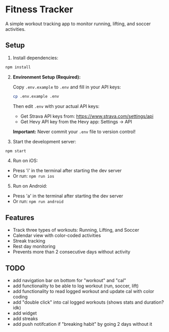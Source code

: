 # Fitness Tracker

A simple workout tracking app to monitor running, lifting, and soccer activities.

## Setup

1. Install dependencies:

```bash
npm install
```

2. **Environment Setup (Required):**

   Copy `.env.example` to `.env` and fill in your API keys:

   ```bash
   cp .env.example .env
   ```

   Then edit `.env` with your actual API keys:

   - Get Strava API keys from: https://www.strava.com/settings/api
   - Get Hevy API key from the Hevy app: Settings → API

   **Important:** Never commit your `.env` file to version control!

3. Start the development server:

```bash
npm start
```

4. Run on iOS:

- Press 'i' in the terminal after starting the dev server
- Or run: `npm run ios`

5. Run on Android:

- Press 'a' in the terminal after starting the dev server
- Or run: `npm run android`

## Features

- Track three types of workouts: Running, Lifting, and Soccer
- Calendar view with color-coded activities
- Streak tracking
- Rest day monitoring
- Prevents more than 2 consecutive days without activity

## TODO

- add navigation bar on bottom for "workout" and "cal"
- add functionality to be able to log workout (run, soccer, lift)
- add functionality to read logged workout and update cal with color coding
- add "double click" into cal logged workouts (shows stats and duration? idk)
- add widget
- add streaks
- add push notifcation if "breaking habit" by going 2 days without it
